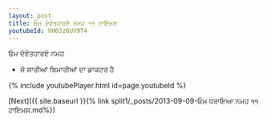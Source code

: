 ```yaml
---
layout: post
title: ਓਮ ਦੰਵੰਤਹਾਰਏ ਨਮਹ ੧੧ ਟਾਇਮਸ
youtubeId: VH0Jz6UV9T4
---
```

 
 
 ਓਮ ਦੰਵੰਤਹਾਰਏ ਨਮਹ  
 
 -  ਜੋ ਸਾਰੀਆਂ ਬਿਮਾਰੀਆਂ ਦਾ ਡਾਕਟਰ ਹੈ 
 
  
 
  
 
 
 
 
 
 


{% include youtubePlayer.html id=page.youtubeId %}
 
[Next]({{ site.baseurl }}{% link  split1/_posts/2013-09-09-ਓਮ ਧਰਾਇਆ ਨਮਹ ੧੧ ਟਾਇਮਸ.md%})
 
